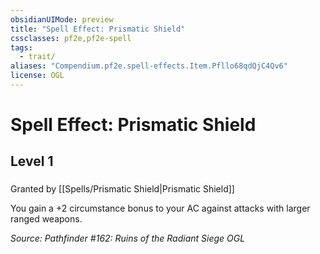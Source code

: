 ```yaml
---
obsidianUIMode: preview
title: "Spell Effect: Prismatic Shield"
cssclasses: pf2e,pf2e-spell
tags:
  - trait/
aliases: "Compendium.pf2e.spell-effects.Item.Pfllo68qdQjC4Qv6"
license: OGL
---
```

# Spell Effect: Prismatic Shield
## Level 1
### 






Granted by [[Spells/Prismatic Shield|Prismatic Shield]]

You gain a +2 circumstance bonus to your AC against attacks with larger ranged weapons.

*Source: Pathfinder #162: Ruins of the Radiant Siege*
*OGL*